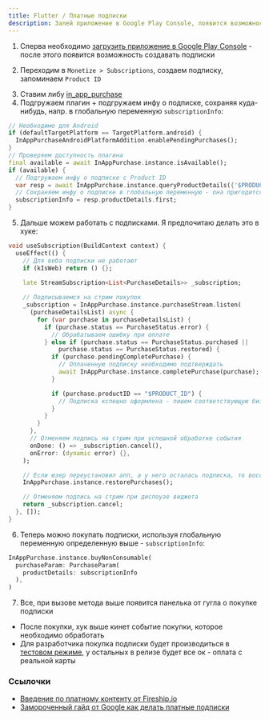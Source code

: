 ```yaml
---
title: Flutter / Платные подписки 
description: Залей приложение в Google Play Console, появится возможность создавать подписки, потом как обычно ставим библиотечку in_app_purchase, и можно отслеживать покупки в стриме   
---
```


1. Сперва необходимо [загрузить приложение в Google Play Console](/dev/flutter/apk) - после этого появится возможность создавать подписки

2. Переходим в `Monetize > Subscriptions`, создаем подписку, запоминаем `Product ID`

<new-img-row>
  <img-block src="/images/dev/flutter/subscriptions/gplay-console-subscription-creation.png" alt="Созданная подписка в Google Play Console"></img-block>
</new-img-row>


3. Ставим либу [in_app_purchase](https://pub.dev/packages/in_app_purchase)
4. Подгружаем плагин + подгружаем инфу о подписке, сохраняя куда-нибудь, напр. в глобальную переменную `subscriptionInfo`:

```dart
// Необходимо для Android
if (defaultTargetPlatform == TargetPlatform.android) {
  InAppPurchaseAndroidPlatformAddition.enablePendingPurchases();
}
// Проверяем доступность плагина
final available = await InAppPurchase.instance.isAvailable();
if (available) {
  // Подгружаем инфу о подписке с Product ID
  var resp = await InAppPurchase.instance.queryProductDetails({'$PRODUCT_ID'});
  // Сохраняем инфу о подписке в глобальную переменную - она пригодится для покупки подписки
  subscriptionInfo = resp.productDetails.first;
}
```

5. Дальше можем работать с подписками. Я предпочитаю делать это в хуке:

```dart 
void useSubscription(BuildContext context) {
  useEffect(() {
    // Для веба подписки не работают
    if (kIsWeb) return () {};

    late StreamSubscription<List<PurchaseDetails>> _subscription;
    
    // Подписываемся на стрим покупок 
    _subscription = InAppPurchase.instance.purchaseStream.listen(
      (purchaseDetailsList) async {
        for (var purchase in purchaseDetailsList) {
          if (purchase.status == PurchaseStatus.error) {
            // Обрабатываем ошибку при оплате
          } else if (purchase.status == PurchaseStatus.purchased ||
              purchase.status == PurchaseStatus.restored) {
            if (purchase.pendingCompletePurchase) {
              // Оплаченную подписку необходимо подтверждать
              await InAppPurchase.instance.completePurchase(purchase);
            }

            if (purchase.productID == "$PRODUCT_ID") {
              // Подписка кспешно оформлена - пишем соответствующую бизнес логику 
            }
          }
        }
      },
      // Отменяем подпись на стрим при успешной обработке события
      onDone: () => _subscription.cancel(),
      onError: (dynamic error) {},
    );

    // Если юзер переустановил апп, а у него осталась подписка, то восстанавливаем ее
    InAppPurchase.instance.restorePurchases();

    // Отменяем подпись на стрим при диспоузе виджета    
    return _subscription.cancel;
  }, []);
}
```

6. Теперь можно покупать подписки, используя глобальную переменную определенную выше - `subscriptionInfo`:

```dart
InAppPurchase.instance.buyNonConsumable(
  purchaseParam: PurchaseParam(
    productDetails: subscriptionInfo
  ),
)
```

7. Все, при вызове метода выше появится панелька от гугла о покупке подписки

<new-img-row>
  <img-block src="/images/dev/flutter/subscriptions/gplay-subscription-purchase.jpg" alt="Панелька покупки подписки"></img-block>
</new-img-row>


- После покупки, хук выше кинет событие покупки, которое необходимо обработать 
- Для разработчика покупка подписки будет производиться в [тестовом режиме](https://developer.android.com/google/play/billing/test), у остальных в релизе будет все ок - оплата с реальной карты

### Ссылочки

- [Введение по платному контенту от Fireship.io](https://www.youtube.com/watch?v=NWbkKH-2xcQ)
- [Замороченный гайд от Google как делать платные подписки](https://codelabs.developers.google.com/codelabs/flutter-in-app-purchases)
